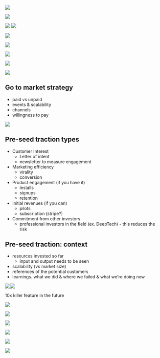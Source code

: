 
![](img/Screenshot%202024-11-22%20at%2017.14.25.png)

<!--truncate-->

![](img/Screenshot%202024-11-22%20at%2017.14.17.png)



![](img/Screenshot%202024-11-22%20at%2017.05.27.png)
![](img/Screenshot%202024-11-22%20at%2017.06.11.png)


![](img/Screenshot%202024-11-22%20at%2017.14.33.png)

![](img/Screenshot%202024-11-22%20at%2017.14.38.png)

![](img/Screenshot%202024-11-22%20at%2017.14.42.png)

![](img/Screenshot%202024-11-22%20at%2017.14.47.png)

![](img/Screenshot%202024-11-22%20at%2017.16.48.png)


## Go to market strategy
- paid vs unpaid
- events & scalability
- channels
- willingness to pay

![](img/Screenshot%202024-11-22%20at%2017.25.21.png)


## Pre-seed traction types
- Customer Interest
	- Letter of intent
	- newsletter to measure engagement
- Marketing efficiency
	- virality
	- conversion
- Product engagement (if you have it)
	- installs
	- signups
	- retention
- Initial revenues (if you can)
	- pilots
	- subscription (stripe?)
- Commitment from other investors
	- professional investors in the field (ex. DeepTech) - this reduces the risk


## Pre-seed traction: context
- resources invested so far
	- input and output needs to be seen
- scalability (vs market size)
- references of the potential customers
- learnings. what we did & where we failed & what we're doing now


![](img/Screenshot%202024-11-22%20at%2017.46.54.png)![](img/Screenshot%202024-11-22%20at%2017.48.20.png)

10x killer feature in the future


![](img/Screenshot%202024-11-28%20at%2017.32.40.png)

![](img/Screenshot%202024-11-28%20at%2017.16.02.png)

![](img/Screenshot%202024-11-28%20at%2017.39.31.png)

![](img/Screenshot%202024-11-28%20at%2017.49.14.png)

![](img/Screenshot%202024-11-28%20at%2018.00.02.png)

![](img/Screenshot%202024-11-28%20at%2018.09.54.png)